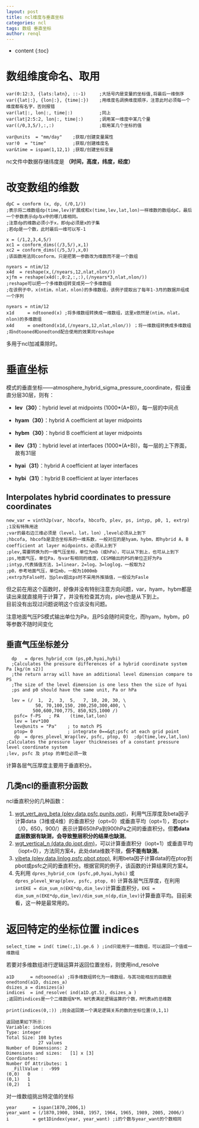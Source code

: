 ```yaml
---
layout: post
title: ncl维度与垂直坐标
categories: ncl
tags: 数组 垂直坐标
author: renql
---
```


* content
{:toc}

# 数组维度命名、取用
```
var(0:12:3, {lats:latn}, ::-1)     ;大括号内是变量的坐标值,将最后一维倒序    
var({lat|:}, {lon|:}, {time|:})    ;用维度名调换维度顺序，注意此时必须每一个维度都有名字，否则报错  
var(lat|:, lon|:, time|:)          ;同上  
var(lat|2:5:2, lon|:, time|:)      ;调用某一维度中某几个量
var((/0,3,5/),:,:)                 ;取用某几个坐标的值   

var@units  = "mm/day"    ;获取/创建变量属性   
var!0  = "time"          ;获取/创建维度名   
var&time = ispam(1,12,1) ;获取/创建坐标变量
```
nc文件中数据存储纬度是 **（时间，高度，纬度，经度）**   




# 改变数组的维数
```
dpC = conform (x, dp, (/0,1/))
;表示将二维数组dp(time,lev)扩展成和x(time,lev,lat,lon)一样维数的数组dpC，最后一个参数表示dp与x中的哪几维相同。
;注意dp的维数必须小于x，即dp必须是x的子集
;若dp是一个数，此时最后一维可以写-1

x = (/1,2,3,4,5/)
xc1 = conform_dims((/3,5/),x,1)
xc2 = conform_dims((/5,3/),x,0)
;该函数用法同conform，只是把第一参数改为维数而不是一个数组

nyears = ntim/12
x4d  = reshape(x,(/nyears,12,nlat,nlon/))
xjfm = reshape(x4d(:,0:2,:,:),(/nyears*3,nlat,nlon/))
;reshape可以把一个多维数组转变成另一个多维数组
;在该例子中，x(ntim，nlat，nlon)的多维数组，该例子提取出了每年1-3月的数据并组成一个序列

nyears = ntim/12
x1d     = ndtooned(x) ;将多维数组转换成一维数组，这里x依然是(ntim，nlat，nlon)的多维数组
x4d     = onedtond(x1d,(/nyears,12,nlat,nlon/)) ；将一维数组转换成多维数组
;将ndtooned和onedtond配合使用的效果同reshape
```
多用于ncl加减乘除时。

# 垂直坐标
模式的垂直坐标——atmosphere_hybrid_sigma_pressure_coordinate，假设垂直分层30层，则有：

- **lev（30）**：hybrid level at midpoints (1000*(A+B))，每一层的中间点
- **hyam（30）**：hybrid A coefficient at layer midpoints
- **hybm（30）**：hybrid B coefficient at layer midpoints

- **ilev（31）**：hybrid level at interfaces (1000*(A+B))，每一层的上下界面，故有31层
- **hyai（31）**：hybrid A coefficient at layer interfaces
- **hybi（31）**：hybrid B coefficient at layer interfaces

## Interpolates hybrid coordinates to pressure coordinates
```
new_var = vinth2p(var, hbcofa, hbcofb, plev, ps, intyp, p0, 1, extrp) ;1没有特殊用途
;var的最右边三维必须是（level，lat，lon）,level必须从上到下
;hbcofa, hbcofb是混合坐标系的一维系数，一般对应的是hyam，hybm，即hybrid A，B coefficient at layer midpoints，必须从上到下
;plev,需要转换为的一维气压坐标，单位为mb（或hPa），可以从下到上，也可从上到下
;ps,地面气压，单位Pa，与var有相同的维度，CESM输出的PS的单位正好为Pa
;intyp,代表插值方法，1=linear，2=log，3=loglog，一般取为2
;p0，参考地面气压，单位mb，一般为1000mb
;extrp为False时，当plev超出ps时不采用外推插值，一般设为Fasle
```
但之前在用这个函数时，好像并没有特别注意方向问题，var，hyam，hybm都是读出来就直接用于计算了，并没有检查其方向，plev也是从下到上。  
目前没有出现过问题说明这个应该没有问题。  

注意地面气压PS模式输出单位为Pa，且PS会随时间变化，而hyam，hybm，p0等参数不随时间变化

## 垂直气压坐标差分
```
  dp   = dpres_hybrid_ccm (ps,p0,hyai,hybi)  
  ;Calculates the pressure differences of a hybrid coordinate system Pa [kg/(m s2)]   
  ;the return array will have an additional level dimension compare to PS  
  ;The size of the level dimension is one less then the size of hyai
  ;ps and p0 should have the same unit, Pa or hPa
  
  lev = (/  1,  2,  3,  5,   7, 10, 20, 30, \
           50, 70,100,150, 200,250,300,400, \
          500,600,700,775, 850,925,1000 /)
   psfc= f-PS   ; PA    (time,lat,lon)
   lev = lev*100
   lev@units = "Pa"    ; to match PS
   ptop= 0             ; integrate 0==&gt;psfc at each grid point
   dp  = dpres_plevel_Wrap(lev, psfc, ptop, 0)  ;dp(time,lev,lat,lon)
;Calculates the pressure layer thicknesses of a constant pressure level coordinate system
;lev, psfc 及 ptop 的单位必须一致
```
计算各层气压厚度主要用于垂直积分。

## 几类ncl的垂直积分函数
ncl垂直积分的几种函数：
1. <a href="https://www.ncl.ucar.edu/Document/Functions/Built-in/wgt_vert_avg_beta.shtml" target="_blank">wgt_vert_avg_beta (plev,data,psfc,punits,opt)</a>，利用气压厚度及beta因子计算data（3维或4维）的垂直积分（opt=0）或垂直平均（opt=1），若opt=（/0，650，900/）表示计算650hPa到900hPa之间的垂直积分。但**若data底层数据有缺测，会导致整层积分的结果也缺测**。  
2. <a href="https://www.ncl.ucar.edu/Document/Functions/Contributed/wgt_vertical_n.shtml" target="_blank">wgt_vertical_n (data,dp,iopt,dim)</a>，可以计算垂直积分（iopt=1）或垂直平均（iopt=0），方法同方案4，此处data维数不限，**但不能有缺测**。  
3. <a href="https://www.ncl.ucar.edu/Document/Functions/Built-in/vibeta.shtml" target="_blank">vibeta (plev,data,linlog,psfc,pbot,ptop)</a>, 利用beta因子计算data的在ptop到pbot或psfc之间的垂直积分。根据官网的例子，该函数的计算结果同方案4。  
4. 先利用 `dpres_hybrid_ccm (psfc,p0,hyai,hybi)` 或`dpres_plevel_Wrap(plev, psfc, ptop, 0)` 计算各层气压厚度，在利用`intEKE = dim_sum_n(EKE*dp,dim_lev)`计算垂直积分，`EKE = dim_sum_n(EKE*dp,dim_lev)/dim_sum_n(dp,dim_lev)`计算垂直平均。目前来看，这一种是最常用的。

# 返回特定的坐标位置 indices
```
select_time = ind( time(:,1).ge.6 ) ;ind只能用于一维数组，可以返回一个值或一维数组
```

若要对多维数组进行逻辑运算并返回位置坐标，则使用ind_resolve
```
a1D      = ndtooned(a) ;将多维数组转化为一维数组，与其功能相反的函数是 onedtond(a1D, dsizes_a)
dsizes_a = dimsizes(a)
indices  = ind_resolve( ind(a1D.gt.5), dsizes_a )
;返回的indices是一个二维数组N*M，N代表满足逻辑运算的个数，M代表a的总维数

print(indices(0,:)) ;则会返回第一个满足逻辑关系的数的坐标位置(0,1,1)

返回结果如下所示：
Variable: indices
Type: integer
Total Size: 108 bytes
            27 values
Number of Dimensions: 2
Dimensions and sizes:   [1] x [3]
Coordinates: 
Number Of Attributes: 1
  _FillValue :  -999
(0,0)   0
(0,1)   1
(0,2)   1
```

对一维数组挑出特定值的坐标
```
year      = ispan(1870,2006,1)
year_want = (/1870,1900, 1948, 1957, 1964, 1965, 1989, 2005, 2006/)
i         = get1Dindex(year, year_want) ;i的个数与year_want的个数相同
```
